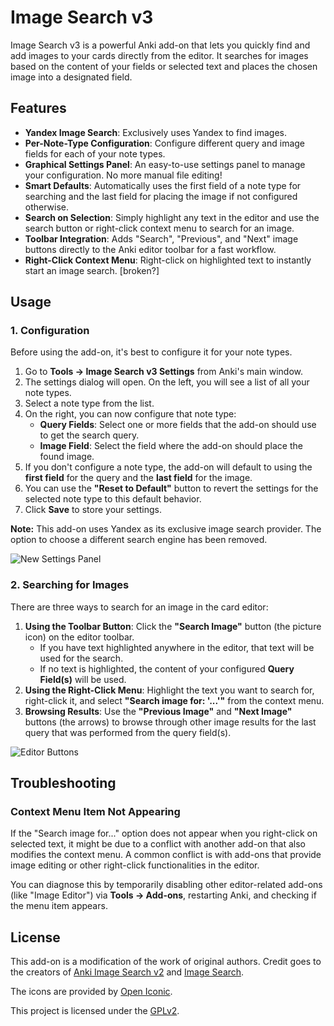 # Image Search v3

Image Search v3 is a powerful Anki add-on that lets you quickly find and add images to your cards directly from the editor. It searches for images based on the content of your fields or selected text and places the chosen image into a designated field.

## Features

- **Yandex Image Search**: Exclusively uses Yandex to find images.
- **Per-Note-Type Configuration**: Configure different query and image fields for each of your note types.
- **Graphical Settings Panel**: An easy-to-use settings panel to manage your configuration. No more manual file editing!
- **Smart Defaults**: Automatically uses the first field of a note type for searching and the last field for placing the image if not configured otherwise.
- **Search on Selection**: Simply highlight any text in the editor and use the search button or right-click context menu to search for an image.
- **Toolbar Integration**: Adds "Search", "Previous", and "Next" image buttons directly to the Anki editor toolbar for a fast workflow.
- **Right-Click Context Menu**: Right-click on highlighted text to instantly start an image search. [broken?]

## Usage

### 1. Configuration

Before using the add-on, it's best to configure it for your note types.

1.  Go to **Tools -> Image Search v3 Settings** from Anki's main window.
2.  The settings dialog will open. On the left, you will see a list of all your note types.
3.  Select a note type from the list.
4.  On the right, you can now configure that note type:
    -   **Query Fields**: Select one or more fields that the add-on should use to get the search query.
    -   **Image Field**: Select the field where the add-on should place the found image.
5.  If you don't configure a note type, the add-on will default to using the **first field** for the query and the **last field** for the image.
6.  You can use the **"Reset to Default"** button to revert the settings for the selected note type to this default behavior.
7.  Click **Save** to store your settings.

**Note:** This add-on uses Yandex as its exclusive image search provider. The option to choose a different search engine has been removed.

![New Settings Panel](./images/settings.png)

### 2. Searching for Images

There are three ways to search for an image in the card editor:

1.  **Using the Toolbar Button**: Click the **"Search Image"** button (the picture icon) on the editor toolbar.
    -   If you have text highlighted anywhere in the editor, that text will be used for the search.
    -   If no text is highlighted, the content of your configured **Query Field(s)** will be used.
2.  **Using the Right-Click Menu**: Highlight the text you want to search for, right-click it, and select **"Search image for: '...'"** from the context menu.
3.  **Browsing Results**: Use the **"Previous Image"** and **"Next Image"** buttons (the arrows) to browse through other image results for the last query that was performed from the query field(s).

![Editor Buttons](./images/example.png)

## Troubleshooting

### Context Menu Item Not Appearing

If the "Search image for..." option does not appear when you right-click on selected text, it might be due to a conflict with another add-on that also modifies the context menu. A common conflict is with add-ons that provide image editing or other right-click functionalities in the editor.

You can diagnose this by temporarily disabling other editor-related add-ons (like "Image Editor") via **Tools -> Add-ons**, restarting Anki, and checking if the menu item appears.

## License

This add-on is a modification of the work of original authors. Credit goes to the creators of [Anki Image Search v2](https://ankiweb.net/shared/info/432495333) and [Image Search](https://ankiweb.net/shared/info/885589449).

The icons are provided by [Open Iconic](https://useiconic.com/open).

This project is licensed under the [GPLv2](./LICENSE).